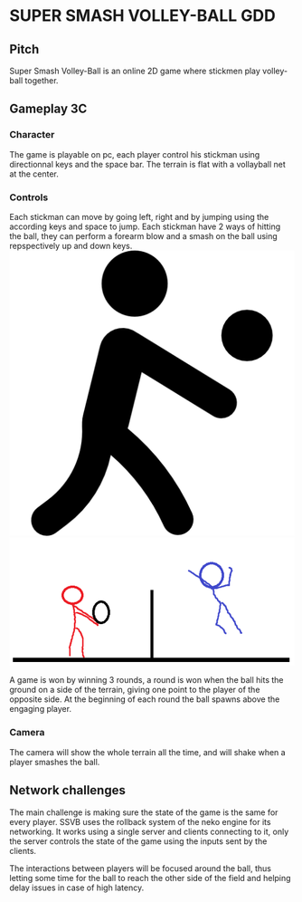 # SUPER SMASH VOLLEY-BALL GDD

## Pitch

Super Smash Volley-Ball is an online 2D game where stickmen play volley-ball together.

## Gameplay 3C

### Character
The game is playable on pc, each player control his stickman using directionnal keys and the space bar.
The terrain is flat with a vollayball net at the center.

### Controls
Each stickman can move by going left, right and by jumping using the according keys and space to jump. 
Each stickman have 2 ways of hitting the ball, they can perform a forearm blow and a smash on the ball using repspectively up and down keys.
![Volley1](/images/volley1.png)
![Volleyball](/images/volleyball.png)

A game is won by winning 3 rounds, a round is won when the ball hits the ground on a side of the terrain, giving one point to the player of the opposite side.
At the beginning of each round the ball spawns above the engaging player.

### Camera
The camera will show the whole terrain all the time, and will shake when a player smashes the ball.

## Network challenges

The main challenge is making sure the state of the game is the same for every player.
SSVB uses the rollback system of the neko engine for its networking.
It works using a single server and clients connecting to it, only the server controls the state of the game using the inputs sent by the clients.  

The interactions between players will be focused around the ball, thus letting some time for the ball to reach the other side of the field and helping delay issues in case of high latency.

